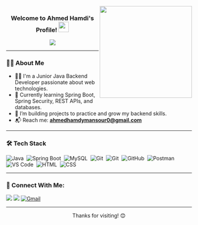 <img width="250" align="right" src="https://c.tenor.com/_DOBjnGspYAAAAAM/code-coding.gif">

<h3 align="center">
  Welcome to Ahmed Hamdi's Profile!
  <img src="https://media.giphy.com/media/hvRJCLFzcasrR4ia7z/giphy.gif" width="28">
</h3>

<!-- Typing SVG by DenverCoder1 -->
<p align="center">
  <a href="https://github.com/DenverCoder1/readme-typing-svg">
    <img src="https://readme-typing-svg.herokuapp.com/?lines=Junior%20Java%20Backend%20Developer;Always%20learning%20new%20things;Passionate%20about%20Web%20Development&font=Fira%20Code&center=true&width=440&height=45&color=00bfa6&vCenter=true&size=22">
  </a>
</p>

---

### 👨‍💻 About Me

- 🧑‍💻 I'm a Junior Java Backend Developer passionate about web technologies.
- 🌱 Currently learning Spring Boot, Spring Security, REST APIs, and databases.
- 🚀 I’m building projects to practice and grow my backend skills.
- 📬 Reach me: **ahmedhamdymansour0@gmail.com**

---

### 🛠️ Tech Stack

![Java](https://img.shields.io/badge/-Java-05122A?style=flat&logo=java)&nbsp;
![Spring Boot](https://img.shields.io/badge/-Spring%20Boot-05122A?style=flat&logo=spring-boot)&nbsp;
![MySQL](https://img.shields.io/badge/-MySQL-05122A?style=flat&logo=mysql)&nbsp;
![Git](https://img.shields.io/badge/-Git-05122A?style=flat&logo=git)&nbsp;
![Git](https://img.shields.io/badge/-Git-05122A?style=flat&logo=git)&nbsp;
![GitHub](https://img.shields.io/badge/-GitHub-05122A?style=flat&logo=github)&nbsp;
![Postman](https://img.shields.io/badge/-Postman-05122A?style=flat&logo=postman)&nbsp;
![VS Code](https://img.shields.io/badge/-VS%20Code-05122A?style=flat&logo=visual-studio-code)&nbsp;
![HTML](https://img.shields.io/badge/-HTML-05122A?style=flat&logo=HTML5)&nbsp;
![CSS](https://img.shields.io/badge/-CSS-05122A?style=flat&logo=CSS3&logoColor=1572B6)&nbsp;

---

### 🔗 Connect With Me:

<a href="https://linkedin.com/in/ahmed-hamdy-992979272" target="_blank"><img src="https://img.shields.io/badge/-Ahmed%20Hamdi-0077B5?style=for-the-badge&logo=Linkedin&logoColor=white"/></a>   <a href="https://t.me/ahmed_hamdy_3" target="_blank"><img src="https://img.shields.io/badge/-Ahmed%20Hamdi-0077B5?style=for-the-badge&logo=Telegram&logoColor=white"/></a>   [![Gmail](https://img.shields.io/badge/Gmail-D14836?style=for-the-badge&logo=gmail&logoColor=white)](mailto:ahmedhamdymansour0@gmail.com)


---

<p align="center">Thanks for visiting! 😊</p>

